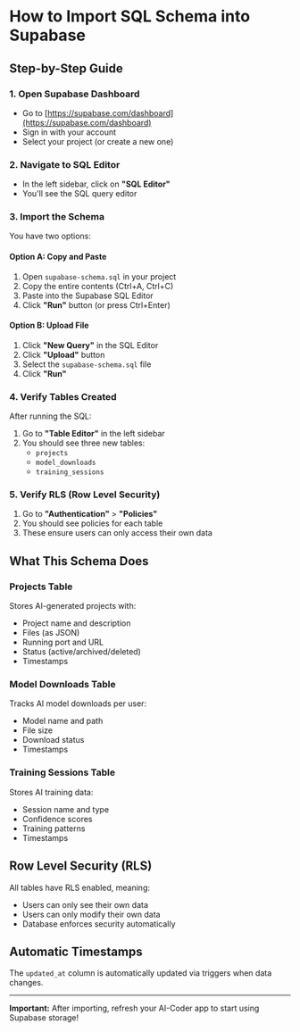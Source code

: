 # How to Import SQL Schema into Supabase

## Step-by-Step Guide

### 1. Open Supabase Dashboard
- Go to [https://supabase.com/dashboard](https://supabase.com/dashboard)
- Sign in with your account
- Select your project (or create a new one)

### 2. Navigate to SQL Editor
- In the left sidebar, click on **"SQL Editor"**
- You'll see the SQL query editor

### 3. Import the Schema
You have two options:

#### Option A: Copy and Paste
1. Open `supabase-schema.sql` in your project
2. Copy the entire contents (Ctrl+A, Ctrl+C)
3. Paste into the Supabase SQL Editor
4. Click **"Run"** button (or press Ctrl+Enter)

#### Option B: Upload File
1. Click **"New Query"** in the SQL Editor
2. Click **"Upload"** button
3. Select the `supabase-schema.sql` file
4. Click **"Run"**

### 4. Verify Tables Created
After running the SQL:
1. Go to **"Table Editor"** in the left sidebar
2. You should see three new tables:
   - `projects`
   - `model_downloads`
   - `training_sessions`

### 5. Verify RLS (Row Level Security)
1. Go to **"Authentication"** > **"Policies"**
2. You should see policies for each table
3. These ensure users can only access their own data

## What This Schema Does

### Projects Table
Stores AI-generated projects with:
- Project name and description
- Files (as JSON)
- Running port and URL
- Status (active/archived/deleted)
- Timestamps

### Model Downloads Table
Tracks AI model downloads per user:
- Model name and path
- File size
- Download status
- Timestamps

### Training Sessions Table
Stores AI training data:
- Session name and type
- Confidence scores
- Training patterns
- Timestamps

## Row Level Security (RLS)
All tables have RLS enabled, meaning:
- Users can only see their own data
- Users can only modify their own data
- Database enforces security automatically

## Automatic Timestamps
The `updated_at` column is automatically updated via triggers when data changes.

---

**Important:** After importing, refresh your AI-Coder app to start using Supabase storage!

